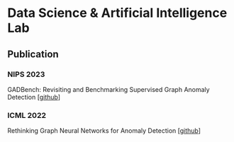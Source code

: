 # Data Science & Artificial Intelligence Lab
## Publication

### NIPS 2023
GADBench: Revisiting and Benchmarking Supervised Graph Anomaly Detection [[github](https://github.com/squareRoot3/GADBench)]

### ICML 2022
Rethinking Graph Neural Networks for Anomaly Detection [[github](https://github.com/squareRoot3/Rethinking-Anomaly-Detection)]
